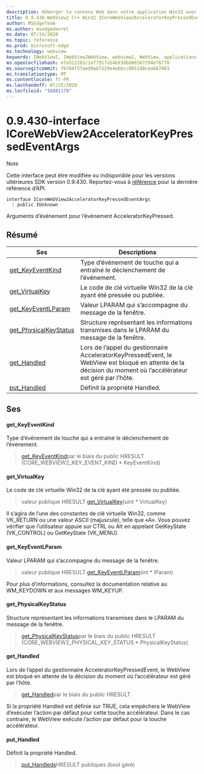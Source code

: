 ```yaml
---
description: Héberger le contenu Web dans votre application Win32 avec le contrôle Microsoft Edge WebView2
title: 0.9.430-WebView2 C++ Win32 ICoreWebView2AcceleratorKeyPressedEventArgs
author: MSEdgeTeam
ms.author: msedgedevrel
ms.date: 07/14/2020
ms.topic: reference
ms.prod: microsoft-edge
ms.technology: webview
keywords: IWebView2, IWebView2WebView, webview2, WebView, applications Win32, Win32, Edge, ICoreWebView2, ICoreWebView2Host, contrôle de navigateur, html Edge
ms.openlocfilehash: e7a512201c1ef7917a54b93dbd06587294e76f78
ms.sourcegitcommit: f6764f57aed9ab7229e4eb6cc8851d0cea667403
ms.translationtype: MT
ms.contentlocale: fr-FR
ms.lasthandoff: 07/15/2020
ms.locfileid: "10881178"
---
```

# 0.9.430-interface ICoreWebView2AcceleratorKeyPressedEventArgs 

> [!NOTE]
> Cette interface peut être modifiée ou indisponible pour les versions ultérieures SDK version 0.9.430. Reportez-vous à [référence](../../../webview2-api-reference.md) pour la dernière référence d’API.

```
interface ICoreWebView2AcceleratorKeyPressedEventArgs
  : public IUnknown
```

Arguments d’événement pour l’événement AcceleratorKeyPressed.

## Résumé

 Ses                        | Descriptions
--------------------------------|---------------------------------------------
[get_KeyEventKind](#get_keyeventkind) | Type d’événement de touche qui a entraîné le déclenchement de l’événement.
[get_VirtualKey](#get_virtualkey) | Le code de clé virtuelle Win32 de la clé ayant été pressée ou publiée.
[get_KeyEventLParam](#get_keyeventlparam) | Valeur LPARAM qui s’accompagne du message de la fenêtre.
[get_PhysicalKeyStatus](#get_physicalkeystatus) | Structure représentant les informations transmises dans le LPARAM du message de la fenêtre.
[get_Handled](#get_handled) | Lors de l’appel du gestionnaire AcceleratorKeyPressedEvent, le WebView est bloqué en attente de la décision du moment où l’accélérateur est géré par l’hôte.
[put_Handled](#put_handled) | Définit la propriété Handled.

## Ses

#### get_KeyEventKind 

Type d’événement de touche qui a entraîné le déclenchement de l’événement.

> [get_KeyEventKind](#get_keyeventkind)par le biais du public HRESULT (CORE_WEBVIEW2_KEY_EVENT_KIND * KeyEventKind)

#### get_VirtualKey 

Le code de clé virtuelle Win32 de la clé ayant été pressée ou publiée.

> valeur publique HRESULT [get_VirtualKey](#get_virtualkey)(uint * VirtualKey)

Il s’agira de l’une des constantes de clé virtuelle Win32, comme VK_RETURN ou une valeur ASCII (majuscule), telle que «A». Vous pouvez vérifier que l’utilisateur appuie sur CTRL ou Alt en appelant GetKeyState (VK_CONTROL) ou GetKeyState (VK_MENU).

#### get_KeyEventLParam 

Valeur LPARAM qui s’accompagne du message de la fenêtre.

> valeur publique HRESULT [get_KeyEventLParam](#get_keyeventlparam)(int * lParam)

Pour plus d’informations, consultez la documentation relative au WM_KEYDOWN et aux messages WM_KEYUP.

#### get_PhysicalKeyStatus 

Structure représentant les informations transmises dans le LPARAM du message de la fenêtre.

> [get_PhysicalKeyStatus](#get_physicalkeystatus)par le biais du public HRESULT (CORE_WEBVIEW2_PHYSICAL_KEY_STATUS * PhysicalKeyStatus)

#### get_Handled 

Lors de l’appel du gestionnaire AcceleratorKeyPressedEvent, le WebView est bloqué en attente de la décision du moment où l’accélérateur est géré par l’hôte.

> [get_Handled](#get_handled)par le biais du public HRESULT

Si la propriété Handled est définie sur TRUE, cela empêchera le WebView d’exécuter l’action par défaut pour cette touche accélérateur. Dans le cas contraire, le WebView exécute l’action par défaut pour la touche accélérateur.

#### put_Handled 

Définit la propriété Handled.

> [put_Handleds](#put_handled)HRESULT publiques (bool géré)

